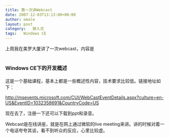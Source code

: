 ```yaml
---
title: 第一次讲Webcast
date: 2007-12-03T13:13:00+00:00
author: omale
layout: post
category:   嵌入式  
tags:   Windows CE
---
```

上周我在美罗大厦讲了一次webcast，内容是

# <font size="3"><span id="lblEventTitle">Windows CE下的开发概述</span></font>

这是一个基础课程，基本上都是一些概述性内容，技术要求比较低。链接地址如下：

http://msevents.microsoft.com/CUI/WebCastEventDetails.aspx?culture=en-US&EventID=1032358691&CountryCode=US

现在去了，注册一下还可以下载到ppt和录音。

Webcast是在线讲座，就是在网上通过微软的live meeting来讲。讲的时候对着一个电话夸夸其谈，看不到听众的反应，心里比较虚。
